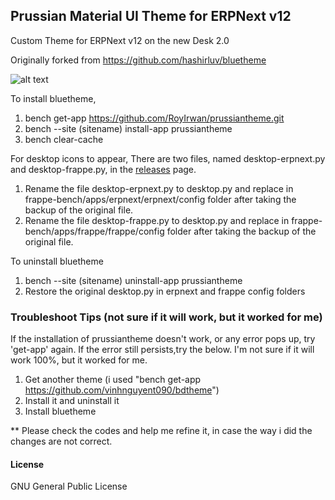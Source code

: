 ## Prussian Material UI Theme for ERPNext v12
 
Custom Theme for ERPNext v12 on the new Desk 2.0

Originally forked from https://github.com/hashirluv/bluetheme

![alt text](https://discuss.erpnext.com/uploads/default/original/3X/c/f/cfb27faec381f31a05a4daadfda1361682af1804.png)

To install bluetheme,

1. bench get-app https://github.com/RoyIrwan/prussiantheme.git
2. bench --site (sitename) install-app prussiantheme
3. bench clear-cache

For desktop icons to appear,
There are two files, named desktop-erpnext.py and desktop-frappe.py, in the <a href="https://github.com/RoyIrwan/prussiantheme/releases"> releases</a> page. 
1. Rename the file desktop-erpnext.py to desktop.py and replace in frappe-bench/apps/erpnext/erpnext/config folder after taking the backup of the original file.
2. Rename the file desktop-frappe.py to desktop.py and replace in frappe-bench/apps/frappe/frappe/config folder after taking the backup of the original file.


To uninstall bluetheme

1. bench --site (sitename) uninstall-app prussiantheme
2. Restore the original desktop.py in erpnext and frappe config folders


### Troubleshoot Tips (not sure if it will work, but it worked for me)
If the installation of prussiantheme doesn't work, or any error pops up, try 'get-app' again. If the error still persists,try the below. I'm not sure if it will work 100%, but it worked for me. 

1. Get another theme (i used "bench get-app https://github.com/vinhnguyent090/bdtheme")
2. Install it and uninstall it
3. Install bluetheme

** Please check the codes and help me refine it, in case the way i did the changes are not correct.

#### License

GNU General Public License
